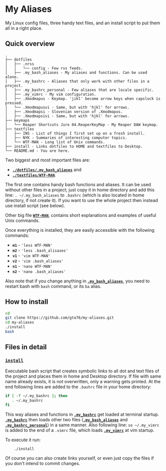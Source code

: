 My Aliases
==========
My Linux config files, three handy text files, and an install script to put them all in a right place.

Quick overview
--------------

```
.
├── dotfiles
│   ├── .nrss
│   │   └── config - Few rss feeds.
│   ├── .my_bash_aliases - My aliases and functions. Can be used alone.
│   ├── .my_bashrc - Aliases that only work with other files in a project.
│   ├── .my_bashrc_personal - Few aliases that are locale specific.
│   ├── .my_vimrc - My vim configuration.
│   ├── .Xmodmapus - Keymap. 'jikl' become arrow keys when capslock is pressed.
│   └── .Xmodmapusvi - Same, but with 'hjkl' for arrows.
│   ├── .Xmodmapsi - Slovenian version of .Xmodmapus.
│   ├── .Xmodmapsivi - Same, but with 'hjkl' for arrows.
├── keymaps
│   └── Reaper Shortcuts Jure 04.ReaperKeyMap - My Reaper DAW keymap.
├── textfiles
│   ├── INS - List of things I first set up on a fresh install.
│   ├── NYK - Summaries of interesting computer topics.
│   └── WTF-MAN - Long list of Unix commands.
├── install - Links dotfiles to HOME and textfiles to Desktop.
└── README.md - You are here.
```

Two biggest and most important files are:

* [**`./dotfiles/.my_bash_aliases`**](dotfiles/.my_bash_aliases) and 
* [**`./textfiles/WTF-MAN`**](textfiles/WTF-MAN). 
    

The first one contains handy bash functions and aliases. It can be used without other files in a project; just copy it in home directory and add this line: `. ~/.my_bash_aliases` to `.bashrc` (which is also located in home directory, if not create it). If you want to use the whole project then instead use install script (see below).

Other big file [**`WTF-MAN`**](textfiles/WTF-MAN), contains short explanations and examples of useful Unix commands. 

Once everything is installed, they are easily accessible with the following commands: 
* **`m1`** - `'less WTF-MAN'`
* **`m2`** - `'less .bash_alisases'`
* **`v1`** - `'vim WTF-MAN'`
* **`v2`** - `'vim .bash_aliases'`
* **`n1`** - `'nano WTF-MAN'`
* **`n2`** - `'nano .bash_aliases'`

Also note that if you change anything in [**`.my_bash_aliases`**](dotfiles/.my_bash_aliases), you need to restart bash with `bash` command, or its `ba` alias.

How to install
--------------

```bash
cd
git clone https://github.com/gto76/my-aliases.git
cd my-aliases
./install
bash
```

Files in detail
---------------

### [`install`](install)
Executable bash script that creates symbolic links to all dot and text files of the project and places them in home and Desktop directory. If file with same name already exists, it is not overwritten, only a warning gets printed. At the end following lines are added to the `.bashrc` file in your home directory:
``` bash
if [ -f ~/.my_bashrc ]; then
   . ~/.my_bashrc
fi
```
This way aliases and functions in [**`.my_bashrc`**](dotfiles/.my_bashrc) get loaded at terminal startup. [**`.my_bashrc`**](dotfiles/.my_bashrc) then loads other two files ([**`.my_bash_aliases`**](dotfiles/.my_bash_aliases) and [**`.my_bashrc_personal`**](dotfiles/.my_bashrc_personal)) in a same manner.
Also following line: `so ~/.my_vimrc` is added to the end of a `.vimrc` file, which loads [**`.my_vimrc`**](dotfiles/.my_vimrc) at vim startup. 

To execute it run:
```
    ./install
```
Of course you can also create links yourself, or even just copy the files if you don't intend to commit changes.






